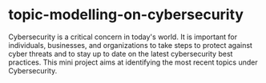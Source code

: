 # topic-modelling-on-cybersecurity
Cybersecurity is a critical concern in today's world. It is important for individuals, businesses, and organizations to take steps to protect against cyber threats and to stay up to date on the latest cybersecurity best practices. This mini project aims at identifying the most recent topics under Cybersecurity.
